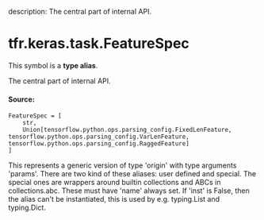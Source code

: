 description: The central part of internal API.

<div itemscope itemtype="http://developers.google.com/ReferenceObject">
<meta itemprop="name" content="tfr.keras.task.FeatureSpec" />
<meta itemprop="path" content="Stable" />
</div>

# tfr.keras.task.FeatureSpec

<!-- Insert buttons and diff -->
This symbol is a **type alias**.

The central part of internal API.

#### Source:

<pre class="devsite-click-to-copy prettyprint lang-py tfo-signature-link">
<code>FeatureSpec = <class 'dict'>[
    str,
    Union[tensorflow.python.ops.parsing_config.FixedLenFeature, tensorflow.python.ops.parsing_config.VarLenFeature, tensorflow.python.ops.parsing_config.RaggedFeature]
]
</code></pre>

<!-- Placeholder for "Used in" -->

This represents a generic version of type 'origin' with type arguments 'params'.
There are two kind of these aliases: user defined and special. The special ones
are wrappers around builtin collections and ABCs in collections.abc. These must
have 'name' always set. If 'inst' is False, then the alias can't be
instantiated, this is used by e.g. typing.List and typing.Dict.
